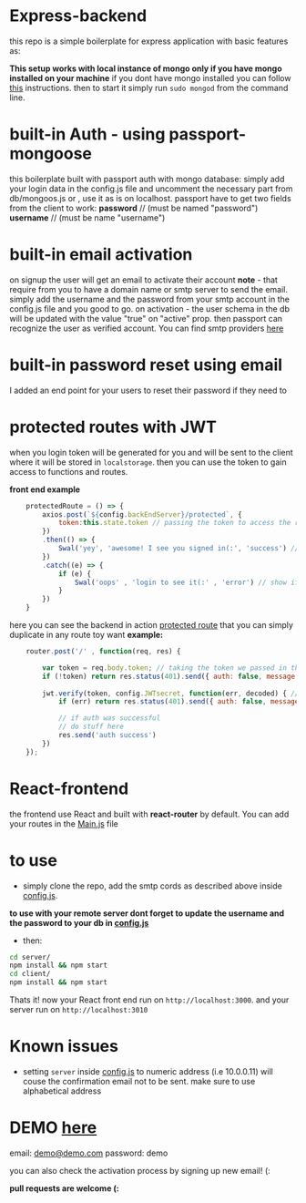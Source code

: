 # Express-backend 
this repo is a simple boilerplate for express application with basic features as:

**This setup works with local instance of mongo only if you have mongo installed on your machine**
if you dont have mongo installed you can follow [this](https://docs.mongodb.com/manual/administration/install-community/) instructions. then to start it simply run `sudo mongod` from the command line.


# built-in Auth - using passport-mongoose 
this boilerplate built with passport auth with mongo database: 
simply add your login data in the config.js file and uncomment the necessary part from db/mongoos.js
or , use it as is on localhost. 
passport have to get two fields from the client to work: 
**password** // (must be named "password")
**username** // (must be name "username")

# built-in email activation 
on signup the user will get an email to activate their account 
**note** - that require from you to have a domain name or smtp server to send the email. 
simply add the username and the password from your smtp account in the config.js file and you good to go. 
on activation - the user schema in the db will be updated with the value "true" on "active" prop. 
then passport can recognize the user as verified account. 
You can find smtp providers [here](https://github.com/discourse/discourse/blob/master/docs/INSTALL-email.md)

# built-in password reset using email
I added an end point for your users to reset their password if they need to

# protected routes with JWT
when you login token will be generated for you and will be sent to the client where it will be stored in `localstorage`.
then you can use the token to gain access to functions and routes. 

**front end example**
```js
    protectedRoute = () => {
        axios.post(`${config.backEndServer}/protected`, {
            token:this.state.token // passing the token to access the route
        })
        .then(() => {
            Swal('yey', 'awesome! I see you signed in(:', 'success') // show if the token is right
        })
        .catch((e) => {
            if (e) {
                Swal('oops' , 'login to see it(:' , 'error') // show if token is wrong or there is no token passed
            }
        })
    }
```


here you can see the backend in action [protected route](./server/routes/protected.js) that you can simply duplicate in any route toy want
**example:**
```js
    router.post('/' , function(req, res) {

        var token = req.body.token; // taking the token we passed in the request
        if (!token) return res.status(401).send({ auth: false, message: 'No token provided.' }); // send 401 if there is no token provided
    
        jwt.verify(token, config.JWTsecret, function(err, decoded) { // using the token we passed to authonticate the account
            if (err) return res.status(401).send({ auth: false, message: 'Failed to authenticate token.' }); // if the token wrong send 401 status

            // if auth was successful
            // do stuff here
            res.send('auth success')
        })
    });
```

# React-frontend
the frontend use React and built with **react-router** by default. You can add your routes in the [Main.js](client/src/Screens/Main/Main.js) file 

# to use 
* simply clone the repo, add the smtp cords as described above inside [config.js](./server/routes/config.js).




**to use with your remote server dont forget to update the username and the password to your db in [config.js](./server/routes/config.js)**

* then:
```sh
cd server/ 
npm install && npm start
cd client/
npm install && npm start
```
Thats it! now your React front end run on `http://localhost:3000`. and your server run on `http://localhost:3010` 

# Known issues
* setting 
`server` inside [config.js](./server/routes/config.js) to numeric address (i.e 10.0.0.11) will couse the confirmation email not to be sent. make sure to use alphabetical address

# DEMO [here](https://express-react-boilerplate.herokuapp.com/)
email: demo@demo.com
password: demo

you can also check the activation process by signing up new email! (:

**pull requests are welcome (:**



 